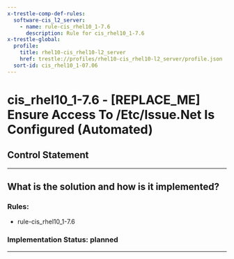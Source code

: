 ```yaml
---
x-trestle-comp-def-rules:
  software-cis_l2_server:
    - name: rule-cis_rhel10_1-7.6
      description: Rule for cis_rhel10_1-7.6
x-trestle-global:
  profile:
    title: rhel10-cis_rhel10-l2_server
    href: trestle://profiles/rhel10-cis_rhel10-l2_server/profile.json
  sort-id: cis_rhel10_1-07.06
---
```


# cis_rhel10_1-7.6 - \[REPLACE_ME\] Ensure Access To /Etc/Issue.Net Is Configured (Automated)

## Control Statement

______________________________________________________________________

## What is the solution and how is it implemented?

<!-- For implementation status enter one of: implemented, partial, planned, alternative, not-applicable -->

<!-- Note that the list of rules under ### Rules: is read-only and changes will not be captured after assembly to JSON -->

<!-- Add control implementation description here for control: cis_rhel10_1-7.6 -->

### Rules:

  - rule-cis_rhel10_1-7.6

### Implementation Status: planned

______________________________________________________________________

